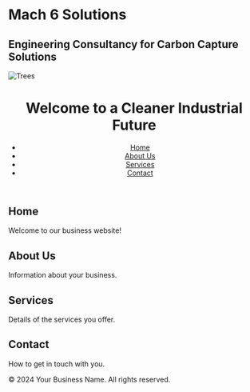 # **Mach 6 Solutions**
## Engineering Consultancy for Carbon Capture Solutions

![Trees](https://github.com/user-attachments/assets/26129cc6-0b12-4af8-9add-3a0de7e4b1e9)

<!DOCTYPE html>
<html lang="en">
<head>
    <meta charset="UTF-8">
    <meta name="viewport" content="width=device-width, initial-scale=1.0">
    <title>Your Business Name</title>
    <link rel="stylesheet" href="styles.css">
</head>
<body>
    <header>
        <h1>Welcome to a Cleaner Industrial Future </h1>
        <nav>
            <ul>
                <li><a href="#home">Home</a></li>
                <li><a href="#about">About Us</a></li>
                <li><a href="#services">Services</a></li>
                <li><a href="#contact">Contact</a></li>
            </ul>
        </nav>
    </header>
    <main>
        <section id="home">
            <h2>Home</h2>
            <p>Welcome to our business website!</p>
        </section>
        <section id="about">
            <h2>About Us</h2>
            <p>Information about your business.</p>
        </section>
        <section id="services">
            <h2>Services</h2>
            <p>Details of the services you offer.</p>
        </section>
        <section id="contact">
            <h2>Contact</h2>
            <p>How to get in touch with you.</p>
        </section>
    </main>
    <footer>
        <p>© 2024 Your Business Name. All rights reserved.</p>
    </footer>
</body>
</html>
